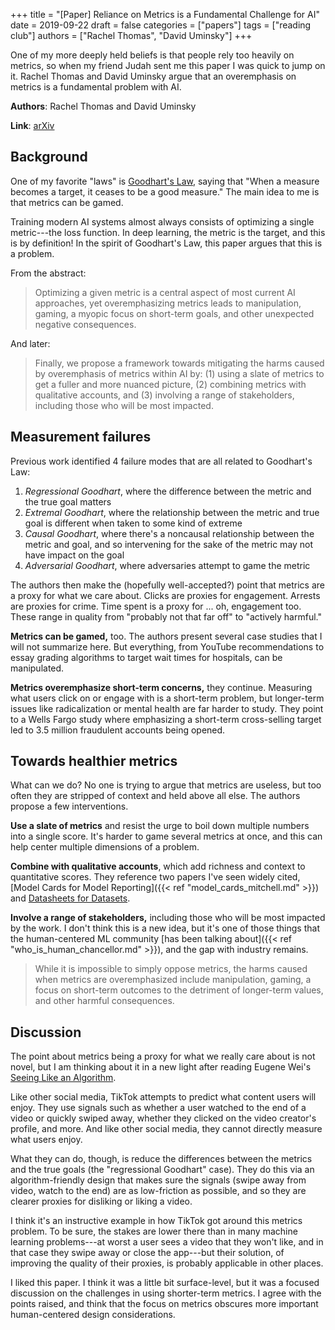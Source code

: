 +++
title = "[Paper] Reliance on Metrics is a Fundamental Challenge for AI"
date = 2019-09-22
draft = false
categories = ["papers"]
tags = ["reading club"]
authors = ["Rachel Thomas", "David Uminsky"]
+++

One of my more deeply held beliefs is that people rely too heavily on metrics, so when my friend Judah sent me this paper I was quick to jump on it. Rachel Thomas and David Uminsky argue that an overemphasis on metrics is a fundamental problem with AI.

<!--more-->

**Authors**: Rachel Thomas and David Uminsky

**Link**: [arXiv](https://arxiv.org/abs/2002.08512)

## Background
One of my favorite "laws" is [Goodhart's Law](https://en.wikipedia.org/wiki/Goodhart%27s_law), saying that "When a measure becomes a target, it ceases to be a good measure." The main idea to me is that metrics can be gamed. 

Training modern AI systems almost always consists of optimizing a single metric---the loss function.
In deep learning, the metric is the target, and this is by definition!
In the spirit of Goodhart's Law, this paper argues that this is a problem.

From the abstract:

> Optimizing a given metric is a central aspect of most current AI approaches, yet overemphasizing metrics leads to manipulation, gaming, a myopic focus on short-term goals, and other unexpected negative consequences. 

And later:

> Finally, we propose a framework towards mitigating the harms caused by overemphasis of metrics within AI by: (1) using a slate of metrics to get a fuller and more nuanced picture, (2) combining metrics with qualitative accounts, and (3) involving a range of stakeholders, including those who will be most impacted. 


## Measurement failures
Previous work identified 4 failure modes that are all related to Goodhart's Law:
 
 1. *Regressional Goodhart*, where the difference between the metric and the true goal matters
 2. *Extremal Goodhart*, where the relationship between the metric and true goal is different when taken to some kind of extreme
 3. *Causal Goodhart*, where there's a noncausal relationship between the metric and goal, and so intervening for the sake of the metric may not have impact on the goal
 4. *Adversarial Goodhart*, where adversaries attempt to game the metric

The authors then make the (hopefully well-accepted?) point that metrics are a proxy for what we care about. Clicks are proxies for engagement. Arrests are proxies for crime. Time spent is a proxy for ... oh, engagement too. These range in quality from "probably not that far off" to "actively harmful."

**Metrics can be gamed,** too. The authors present several case studies that I will not summarize here. But everything, from YouTube recommendations to essay grading algorithms to target wait times for hospitals, can be manipulated.

**Metrics overemphasize short-term concerns,** they continue. Measuring what users click on or engage with is a short-term problem, but longer-term issues like radicalization or mental health are far harder to study. They point to a Wells Fargo study where emphasizing a short-term cross-selling target led to 3.5 million fraudulent accounts being opened.


## Towards healthier metrics
What can we do? No one is trying to argue that metrics are useless, but too often they are stripped of context and held above all else. The authors propose a few interventions.

**Use a slate of metrics** and resist the urge to boil down multiple numbers into a single score. It's harder to game several metrics at once, and this can help center multiple dimensions of a problem.

**Combine with qualitative accounts**, which add richness and context to quantitative scores. They reference two papers I've seen widely cited, [Model Cards for Model Reporting]({{< ref "model_cards_mitchell.md" >}}) and [Datasheets for Datasets](https://arxiv.org/abs/1803.09010?context=cs).

**Involve a range of stakeholders,** including those who will be most impacted by the work. I don't think this is a new idea, but it's one of those things that the human-centered ML community [has been talking about]({{< ref "who_is_human_chancellor.md" >}}), and the gap with industry remains.

> While it is impossible to simply oppose metrics, the harms caused when metrics are overemphasized include manipulation, gaming, a focus on short-term outcomes to the detriment of longer-term values, and other harmful consequences.


## Discussion
The point about metrics being a proxy for what we really care about is not novel, but I am thinking about it in a new light after reading Eugene Wei's [Seeing Like an Algorithm](https://www.eugenewei.com/blog/2020/9/18/seeing-like-an-algorithm).

Like other social media, TikTok attempts to predict what content users will enjoy. They use signals such as whether a user watched to the end of a video or quickly swiped away, whether they clicked on the video creator's profile, and more. And like other social media, they cannot directly measure what users enjoy.

What they can do, though, is reduce the differences between the metrics and the true goals (the "regressional Goodhart" case). They do this via an algorithm-friendly design that makes sure the signals (swipe away from video, watch to the end) are as low-friction as possible, and so they are clearer proxies for disliking or liking a video.

I think it's an instructive example in how TikTok got around this metrics problem. To be sure, the stakes are lower there than in many machine learning problems---at worst a user sees a video that they won't like, and in that case they swipe away or close the app---but their solution, of improving the quality of their proxies, is probably applicable in other places.

I liked this paper. I think it was a little bit surface-level, but it was a focused discussion on the challenges in using shorter-term metrics. I agree with the points raised, and think that the focus on metrics obscures more important human-centered design considerations.

